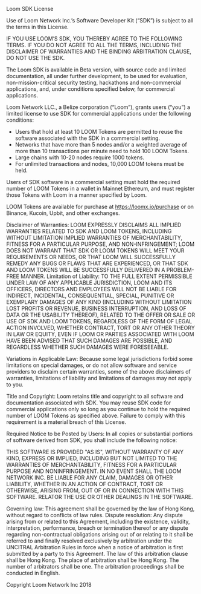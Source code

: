Loom SDK License

Use of Loom Network Inc.’s Software Developer Kit (“SDK”) is subject to all the terms in this License.

IF YOU USE LOOM’S SDK, YOU THEREBY AGREE TO THE FOLLOWING TERMS.  IF YOU DO NOT AGREE TO ALL THE TERMS, INCLUDING THE DISCLAIMER OF WARRANTIES AND THE BINDING ARBITRATION CLAUSE, DO NOT USE THE SDK.

The Loom SDK is available in Beta version, with source code and limited documentation, all under further development, to be used for evaluation, non-mission-critical security testing, hackathons and non-commercial applications, and, under conditions specified below, for commercial applications.

Loom Network LLC., a Belize corporation (“Loom”), grants users (“you”) a limited license to use SDK for commercial applications under the following conditions:

- Users that hold at least 10 LOOM Tokens are permitted to reuse the software associated with the SDK in a commercial setting. 
- Networks that have more than 5 nodes and/or a weighted average of more than 10 transactions per minute need to hold 100 LOOM Tokens. 
- Large chains with 10-20 nodes require 1000 tokens. 
- For unlimited transactions and nodes, 10,000 LOOM tokens must be held. 

Users of SDK software in a commercial setting must hold the required number of LOOM Tokens in a wallet in Mainnet Ethereum, and must register those Tokens with Loom in a manner specified by Loom. 

LOOM Tokens are available for purchase at https://loomx.io/purchase or on Binance, Kucoin, Upbit, and other exchanges. 

Disclaimer of Warranties:  LOOM EXPRESSLY DISCLAIMS ALL IMPLIED WARRANTIES RELATED TO SDK AND LOOM TOKENS, INCLUDING WITHOUT LIMITATION IMPLIED WARRANTIES OF MERCHANTABILITY, FITNESS FOR A PARTICULAR PURPOSE, AND NON-INFRINGEMENT; LOOM DOES NOT WARRANT THAT SDK OR LOOM TOKENS WILL MEET YOUR REQUIREMENTS OR NEEDS, OR THAT LOOM WILL SUCCESSFULLY REMEDY ANY BUGS OR FLAWS THAT ARE EXPERIENCED, OR THAT SDK AND LOOM TOKENS WILL BE SUCCESSFULLY DELIVERED IN A PROBLEM-FREE MANNER.
Limitation of Liability:  TO THE FULL EXTENT PERMISSIBLE UNDER LAW OF ANY APPLICABLE JURISDICTION, LOOM AND ITS OFFICERS, DIRECTORS AND EMPLOYEES WILL NOT BE LIABLE FOR INDIRECT, INCIDENTAL, CONSEQUENTIAL, SPECIAL, PUNITIVE OR EXEMPLARY DAMAGES OF ANY KIND (INCLUDING WITHOUT LIMITATION LOST PROFITS OR REVENUE, BUSINESS INTERRUPTION, AND LOSS OF DATA OR THE USABILITY THEREOF), RELATED TO THE OFFER OR SALE OR USE OF SDK AND LOOM TOKENS, REGARDLESS OF THE FORM OF LEGAL ACTION INVOLVED, WHETHER CONTRACT, TORT OR ANY OTHER THEORY IN LAW OR EQUITY, EVEN IF LOOM OR PARTIES ASSOCIATED WITH LOOM HAVE BEEN ADVISED THAT SUCH DAMAGES ARE POSSIBLE, AND REGARDLESS WHETHER SUCH DAMAGES WERE FORESEEABLE.


Variations in Applicable Law: Because some legal jurisdictions forbid some limitations on special damages, or do not allow software and service providers to disclaim certain warranties, some of the above disclaimers of warranties, limitations of liability and limitations of damages may not apply to you.


Title and Copyright: Loom retains title and copyright to all software and documentation associated with SDK. You may reuse SDK code for commercial applications only so long as you continue to hold the required number of LOOM Tokens as specified above.  Failure to comply with this requirement is a material breach of this License.

Required Notice to be Posted by Users:  In all copies or substantial portions of software derived from SDK, you shall include the following notice:

THIS SOFTWARE IS PROVIDED "AS IS", WITHOUT WARRANTY OF ANY KIND, EXPRESS OR IMPLIED, INCLUDING BUT NOT LIMITED TO THE WARRANTIES OF MERCHANTABILITY, FITNESS FOR A PARTICULAR PURPOSE AND NONINFRINGEMENT. IN NO EVENT SHALL THE LOOM NETWORK INC.  BE LIABLE FOR ANY CLAIM, DAMAGES OR OTHER LIABILITY, WHETHER IN AN ACTION OF CONTRACT, TORT OR OTHERWISE, ARISING FROM, OUT OF OR IN CONNECTION WITH THIS SOFTWARE. RELATOR THE USE OR OTHER DEALINGS IN THE SOFTWARE.

Governing law: This agreement shall be governed by the law of Hong Kong, without regard to conflicts of law rules.
Dispute resolution: Any dispute arising from or related to this Agreement, including the existence, validity, interpretation, performance, breach or termination thereof or any dispute regarding non-contractual obligations arising out of or relating to it shall be referred to and finally resolved exclusively by arbitration under the UNCITRAL Arbitration Rules in force when a notice of arbitration is first submitted by a party to this Agreement. The law of this arbitration clause shall be Hong Kong. The place of arbitration shall be Hong Kong. The number of arbitrators shall be one. The arbitration proceedings shall be conducted in English.

Copyright Loom Network Inc 2018

